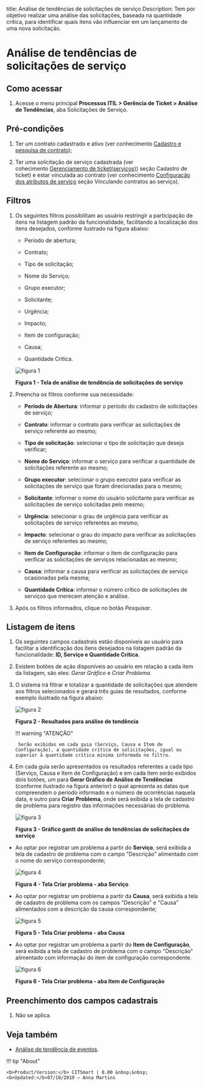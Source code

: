 title: Análise de tendências de solicitações de serviço
Description: Tem por objetivo realizar uma análise das solicitações, baseada na quantidade crítica, para identificar quais itens vão influenciar em um lançamento de uma nova solicitação.

# Análise de tendências de solicitações de serviço

Como acessar
------------

1.  Acesse o menu principal **Processos ITIL > Gerência de
    Ticket > Análise de Tendências**, aba Solicitações de Serviço.

Pré-condições
-------------

1.  Ter um contrato cadastrado e ativo (ver conhecimento [Cadastro e pesquisa de
    contrato](1));

2.  Ter uma solicitação de serviço cadastrada (ver cohecimento [Gerenciamento de
    ticket(serviços)](2)) seção Cadastro de ticket) e estar vinculada ao contrato (ver
    conhecimento [Configuração dos atributos de serviço](3) seção Vinculando contratos ao serviço).

Filtros
-------

1.  Os seguintes filtros possibilitam ao usuário restringir a participação de
    itens na listagem padrão da funcionalidade, facilitando a localização dos
    itens desejados, conforme ilustrado na figura abaixo:

    -   Período de abertura;

    -   Contrato;

    -   Tipo de solicitação;

    -   Nome do Serviço;

    -   Grupo executor;

    -   Solicitante;

    -   Urgência;

    -   Impacto;

    -   Item de configuração;

    -   Causa;

    -   Quantidade Crítica.


    ![figura 1](images/request-trends-1.png)

    **Figura 1 - Tela de análise de tendência de solicitações de serviço**

1.  Preencha os filtros conforme sua necessidade:

    -   **Período de Abertura**: informar o período do cadastro de solicitações
        de serviço;

    -   **Contrato**: informar o contrato para verificar as solicitações de
        serviço referente ao mesmo;

    -   **Tipo de solicitação**: selecionar o tipo de solicitação que deseja
        verificar;

    -   **Nome do Serviço**: informar o serviço para verificar a quantidade de
        solicitações referente ao mesmo;

    -   **Grupo executor**: selecionar o grupo executor para verificar as
        solicitações de serviço que foram direcionadas para o mesmo;

    -   **Solicitante**: informar o nome do usuário solicitante para verificar
        as solicitações de serviço solicitadas pelo mesmo;

    -   **Urgência**: selecionar o grau de urgência para verificar as
        solicitações de serviço referentes ao mesmo;

    -   **Impacto**: selecionar o grau do impacto para verificar as solicitações
        de serviço referentes ao mesmo;

    -   **Item de Configuração**: informar o item de configuração para verificar
        as solicitações de serviços relacionadas ao mesmo;

    -   **Causa**: informar a causa para verificar as solicitações de serviço
        ocasionadas pela mesma;

    -   **Quantidade Crítica**: informar o número crítico de solicitações de
        serviços que merecem atenção e análise.

2.  Após os filtros informados, clique no botão *Pesquisar*.

Listagem de itens
-----------------

1.  Os seguintes campos cadastrais estão disponíveis ao usuário para facilitar a
    identificação dos itens desejados na listagem padrão da
    funcionalidade: **ID, Serviço e Quantidade Crítica**.

2.  Existem botões de ação disponíveis ao usuário em relação a cada item da
    listagem, são eles: *Gerar Gráfico* e *Criar Problema*.

3.  O sistema irá filtrar e totalizar a quantidade de solicitações que atendem
    aos filtros selecionados e gerará três guias de resultados, conforme exemplo
    ilustrado na figura abaixo:
    
    ![figura 2](images/request-trends-2.png)
    
    **Figura 2 - Resultados para análise de tendência**


    !!! warning "ATENÇÃO"

         Serão exibidas em cada guia (Serviço, Causa e Item de Configuração), a quantidade crítica de solicitações, igual ou superior à quantidade crítica mínima informada no filtro.
        

1.  Em cada guia serão apresentados os resultados referentes a cada tipo
    (Serviço, Causa e Item de Configuração) e em cada item serão exibidos dois
    botões, um para **Gerar Gráfico de Análise de Tendências** (conforme
    ilustrado na figura anterior) o qual apresenta as datas que compreendem o
    período informado e o número de ocorrências naquela data, e outro
    para **Criar Problema**, onde será exibida a tela de cadastro de problema
    para registro das informações necessárias do problema.

    ![figura 3](images/request-trends-3.png)

    **Figura 3 - Gráfico gantt de análise de tendências de solicitações de serviço**

-   Ao optar por registrar um problema a partir do **Serviço**, será exibida a
    tela de cadastro de problema com o campo "Descrição" alimentado com o nome
    do serviço correspondente;

    ![figura 4](images/request-trends-4.png)

    **Figura 4 - Tela Criar problema - aba Serviço**

-   Ao optar por registrar um problema a partir da **Causa**, será exibida a
    tela de cadastro de problema com os campos "Descrição" e "Causa" alimentados
    com a descrição da causa correspondente;

    ![figura 5](images/request-trends-5.png)

    **Figura 5 - Tela Criar problema - aba Causa**

-   Ao optar por registrar um problema a partir do **Item de Configuração**,
    será exibida a tela de cadastro de problema com o campo "Descrição"
    alimentado com informação do item de configuração correspondente.

    ![figura 6](images/request-trends-6.png)

    **Figura 6 - Tela Criar problema - aba Item de Configuração**

Preenchimento dos campos cadastrais
-----------------------------------

1.  Não se aplica.

Veja também
-----------

-   [Análise de tendência de eventos](4).

[1]:/pt-br/citsmart-platform-7/additional-features/contract-management/use/register-contract.html
[2]:/pt-br/citsmart-platform-7/processes/tickets/ticket-management.html
[3]:/pt-br/citsmart-platform-7/processes/portfolio-and-catalog/configure-service-attribute.html
[4]:/pt-br/citsmart-platform-7/processes/tickets/event-trends.html



!!! tip "About"

    <b>Product/Version:</b> CITSmart | 8.00 &nbsp;&nbsp;
    <b>Updated:</b>07/10/2019 – Anna Martins
